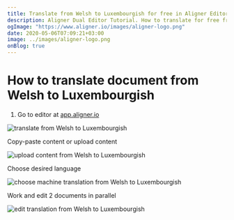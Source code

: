 ```yaml
---
title: Translate from Welsh to Luxembourgish for free in Aligner Editor
description: Aligner Dual Editor Tutorial. How to translate for free from Welsh to Luxembourgish. Aligner is multilingual document management platform. 
ogImage: "https://www.aligner.io/images/aligner-logo.png"
date: 2020-05-06T07:09:21+03:00
image: ../images/aligner-logo.png
onBlog: true
---
```


# How to translate document from Welsh to Luxembourgish

1. Go to editor at [app.aligner.io](https://app.aligner.io "Aligner App web page")

![translate from Welsh to Luxembourgish](../aligner-blank-editor.png "translate from Welsh to Luxembourgish")

Copy-paste content or upload content

![upload content from Welsh to Luxembourgish](../aligner-uploaded-document.png "upload content from Welsh to Luxembourgish")

Choose desired language

![choose machine translation from Welsh to Luxembourgish](../aligner-language-dropdown.png "choose machine translation from Welsh to Luxembourgish")

Work and edit 2 documents in parallel

![edit translation from Welsh to Luxembourgish](../aligner-double-sitded-editor.png "edit translation from Welsh to Luxembourgish")

